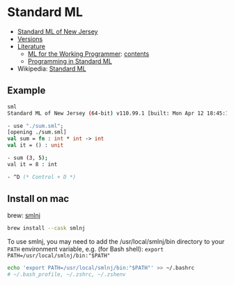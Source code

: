 # Standard ML

- [Standard ML of New Jersey](https://www.smlnj.org/)
- [Versions](https://www.smlnj.org/dist/working/index.html)
- [Literature](https://www.smlnj.org/doc/literature.html)
  - [ML for the Working Programmer](https://www.cl.cam.ac.uk/~lp15/MLbook/): [contents](https://www.cl.cam.ac.uk/~lp15/MLbook/pub-details.html)
  - [Programming in Standard ML](http://www.cs.cmu.edu/~rwh/isml/book.pdf)
- Wikipedia: [Standard ML](https://en.wikipedia.org/wiki/Standard_ML)

## Example

```bash
sml
Standard ML of New Jersey (64-bit) v110.99.1 [built: Mon Apr 12 18:45:14 2021]
```

```sml
- use "./sum.sml";
[opening ./sum.sml]
val sum = fn : int * int -> int
val it = () : unit
```

```bash
- sum (3, 5);
val it = 8 : int
```

```sml
- ^D (* Control + D *)
```

## Install on mac

brew: [smlnj](https://formulae.brew.sh/cask/smlnj)

```bash
brew install --cask smlnj
```

To use smlnj, you may need to add the /usr/local/smlnj/bin directory to your `PATH` environment variable, e.g. (for Bash shell): `export PATH=/usr/local/smlnj/bin:"$PATH"`

```bash
echo 'export PATH=/usr/local/smlnj/bin:"$PATH"' >> ~/.bashrc
# ~/.bash_profile, ~/.zshrc, ~/.zshenv
```
